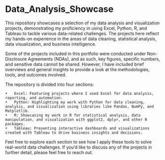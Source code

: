 # Data_Analysis_Showcase
This repository showcases a selection of my data analysis and visualization projects, demonstrating my proficiency in using Excel, Python, R, and Tableau to tackle various data-related challenges. The projects here reflect my hands-on experience in the areas of data cleaning, statistical analysis, data visualization, and business intelligence.

Some of the projects included in this portfolio were conducted under Non-Disclosure Agreements (NDAs), and as such, key figures, specific numbers, and sensitive data cannot be shared. However, I have included brief overviews and general insights to provide a look at the methodologies, tools, and outcomes involved.

The repository is divided into four sections:

	•	Excel: Featuring projects where I used Excel for data analysis, reporting, and automation.
	•	Python: Highlighting my work with Python for data cleaning, analysis, and visualization using libraries like Pandas, NumPy, and Matplotlib.
	•	R: Showcasing my work in R for statistical analysis, data manipulation, and visualization with ggplot2, dplyr, and other R packages.
	•	Tableau: Presenting interactive dashboards and visualizations created with Tableau to drive business insights and decisions.

Feel free to explore each section to see how I apply these tools to solve real-world data challenges. If you’d like to discuss any of the projects in further detail, please feel free to reach out.
